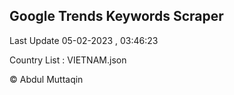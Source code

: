 

## Google Trends Keywords Scraper 
 
Last Update 05-02-2023 , 03:46:23

Country List :
VIETNAM.json



© Abdul Muttaqin 
